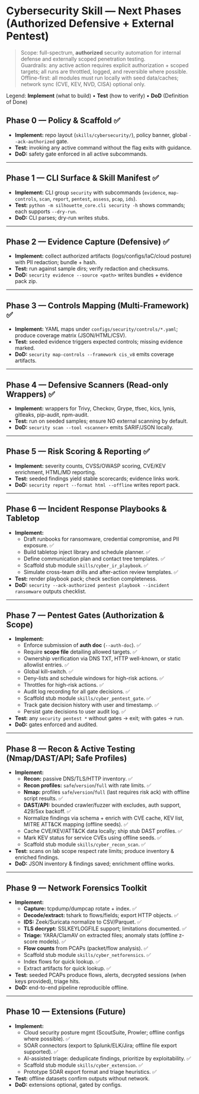 # Cybersecurity Skill — Next Phases (Authorized Defensive + External Pentest)

> Scope: full-spectrum, **authorized** security automation for internal defense and externally scoped penetration testing.  
> Guardrails: any active action requires explicit authorization + scoped targets; all runs are throttled, logged, and reversible where possible.  
> Offline-first: all modules must run locally with seed data/caches; network sync (CVE, KEV, NVD, CISA) optional only.

Legend: **Implement** (what to build) • **Test** (how to verify) • **DoD** (Definition of Done)

## Phase 0 — Policy & Scaffold ✅

* **Implement:** repo layout (`skills/cybersecurity/`), policy banner, global `--ack-authorized` gate.
* **Test:** invoking any active command without the flag exits with guidance.
* **DoD:** safety gate enforced in all active subcommands.

---

## Phase 1 — CLI Surface & Skill Manifest ✅

* **Implement:** CLI group `security` with subcommands (`evidence`, `map-controls`, `scan`, `report`, `pentest`, `assess`, `pcap`, `ids`).
* **Test:** `python -m silhouette_core.cli security -h` shows commands; each supports `--dry-run`.
* **DoD:** CLI parses; dry-run writes stubs.

---

## Phase 2 — Evidence Capture (Defensive) ✅

* **Implement:** collect authorized artifacts (logs/configs/IaC/cloud posture) with PII redaction; bundle + hash.
* **Test:** run against sample dirs; verify redaction and checksums.
* **DoD:** `security evidence --source <path>` writes bundles + evidence pack zip.

---

## Phase 3 — Controls Mapping (Multi-Framework) ✅

* **Implement:** YAML maps under `configs/security/controls/*.yaml`; produce coverage matrix (JSON/HTML/CSV).
* **Test:** seeded evidence triggers expected controls; missing evidence marked.
* **DoD:** `security map-controls --framework cis_v8` emits coverage artifacts.

---

## Phase 4 — Defensive Scanners (Read-only Wrappers) ✅

* **Implement:** wrappers for Trivy, Checkov, Grype, tfsec, kics, lynis, gitleaks, pip-audit, npm-audit.
* **Test:** run on seeded samples; ensure NO external scanning by default.
* **DoD:** `security scan --tool <scanner>` emits SARIF/JSON locally.

---

## Phase 5 — Risk Scoring & Reporting ✅

* **Implement:** severity counts, CVSS/OWASP scoring, CVE/KEV enrichment, HTML/MD reporting.
* **Test:** seeded findings yield stable scorecards; evidence links work.
* **DoD:** `security report --format html --offline` writes report pack.

---

## Phase 6 — Incident Response Playbooks & Tabletop
- **Implement:**
  - Draft runbooks for ransomware, credential compromise, and PII exposure. ✅
  - Build tabletop inject library and schedule planner. ✅
  - Define communication plan and contact tree templates. ✅
  - Scaffold stub module `skills/cyber_ir_playbook`. ✅
  - Simulate cross-team drills and after-action review templates. ✅
 - **Test:** render playbook pack; check section completeness.
 - **DoD:** `security --ack-authorized pentest playbook --incident ransomware` outputs checklist.

---

## Phase 7 — Pentest Gates (Authorization & Scope)
- **Implement:**
  - Enforce submission of **auth doc** (`--auth-doc`). ✅
  - Require **scope file** detailing allowed targets. ✅
  - Ownership verification via DNS TXT, HTTP well-known, or static allowlist entries. ✅
  - Global kill-switch. ✅
  - Deny-lists and schedule windows for high-risk actions. ✅
  - Throttles for high-risk actions. ✅
  - Audit log recording for all gate decisions. ✅
  - Scaffold stub module `skills/cyber_pentest_gate`. ✅
  - Track gate decision history with user and timestamp. ✅
  - Persist gate decisions to user audit log. ✅
- **Test:** any `security pentest *` without gates → exit; with gates → run.
- **DoD:** gates enforced and audited.

---

## Phase 8 — Recon & Active Testing (Nmap/DAST/API; Safe Profiles)
- **Implement:**
  - **Recon:** passive DNS/TLS/HTTP inventory. ✅
  - **Recon profiles:** `safe`/`version`/`full` with rate limits. ✅
  - **Nmap:** profiles `safe`/`version`/`full` (last requires risk ack) with offline script results. ✅
  - **DAST/API:** bounded crawler/fuzzer with excludes, auth support, 429/5xx backoff. ✅
  - Normalize findings via schema + enrich with CVE cache, KEV list, MITRE ATT&CK mapping (offline seeds). ✅
  - Cache CVE/KEV/ATT&CK data locally; ship stub DAST profiles. ✅
  - Mark KEV status for service CVEs using offline seeds. ✅
  - Scaffold stub module `skills/cyber_recon_scan`. ✅
- **Test:** scans on lab scope respect rate limits; produce inventory & enriched findings.
- **DoD:** JSON inventory & findings saved; enrichment offline works.

---

## Phase 9 — Network Forensics Toolkit
- **Implement:**
  - **Capture:** tcpdump/dumpcap rotate + index. ✅
  - **Decode/extract:** tshark to flows/fields; export HTTP objects. ✅
  - **IDS:** Zeek/Suricata normalize to CSV/Parquet. ✅
  - **TLS decrypt:** SSLKEYLOGFILE support; limitations documented. ✅
  - **Triage:** YARA/ClamAV on extracted files; anomaly stats (offline z-score models). ✅
  - **Flow counts** from PCAPs (packet/flow analysis). ✅
  - Scaffold stub module `skills/cyber_netforensics`. ✅
  - Index flows for quick lookup. ✅
  - Extract artifacts for quick lookup. ✅
- **Test:** seeded PCAPs produce flows, alerts, decrypted sessions (when keys provided), triage hits.
- **DoD:** end-to-end pipeline reproducible offline.

---

## Phase 10 — Extensions (Future)
- **Implement:**
  - Cloud security posture mgmt (ScoutSuite, Prowler; offline configs where possible). ✅
  - SOAR connectors (export to Splunk/ELK/Jira; offline file export supported). ✅
  - AI-assisted triage: deduplicate findings, prioritize by exploitability. ✅
  - Scaffold stub module `skills/cyber_extension`. ✅
  - Prototype SOAR export format and triage heuristics. ✅
- **Test:** offline datasets confirm outputs without network.
- **DoD:** extensions optional, gated by configs.
